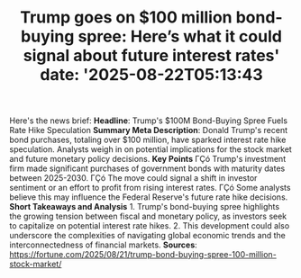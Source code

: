 ﻿---
title: "Trump goes on $100 million bond-buying spree: Here’s what it could signal about future interest rates'
date: '2025-08-22T05:13:43"
category: "Markets"
summary: ""
slug: "trump goes on 100 million bondbuying spree heres what it cou"
source_urls:
  - "https://fortune.com/2025/08/21/trump-bond-buying-spree-100-million-stock-market/"
seo:
  title: "Trump goes on $100 million bond-buying spree: Here’s what it could signal about future interest rates | Hash n Hedge'
  description: '"
  keywords: ["news", "markets", "brief"]
---
Here's the news brief:  **Headline**: Trump's $100M Bond-Buying Spree Fuels Rate Hike Speculation  **Summary Meta Description**: Donald Trump's recent bond purchases, totaling over $100 million, have sparked interest rate hike speculation. Analysts weigh in on potential implications for the stock market and future monetary policy decisions.  **Key Points**  ΓÇó Trump's investment firm made significant purchases of government bonds with maturity dates between 2025-2030. ΓÇó The move could signal a shift in investor sentiment or an effort to profit from rising interest rates. ΓÇó Some analysts believe this may influence the Federal Reserve's future rate hike decisions.  **Short Takeaways and Analysis**  1. Trump's bond-buying spree highlights the growing tension between fiscal and monetary policy, as investors seek to capitalize on potential interest rate hikes. 2. This development could also underscore the complexities of navigating global economic trends and the interconnectedness of financial markets.  **Sources**:  https://fortune.com/2025/08/21/trump-bond-buying-spree-100-million-stock-market/ 
